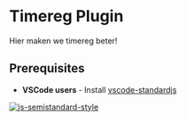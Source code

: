 # Timereg Plugin

Hier maken we timereg beter!

## Prerequisites

- **VSCode users** - Install [vscode-standardjs](https://marketplace.visualstudio.com/items?itemName=chenxsan.vscode-standardjs)

[![js-semistandard-style](https://img.shields.io/badge/code%20style-semistandard-brightgreen.svg?style=flat-square)](https://github.com/Flet/semistandard)